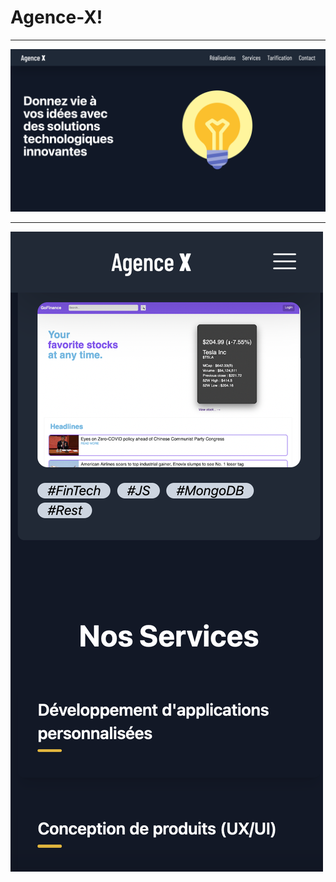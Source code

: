 # Agence-X!
***
![Screenshot of the landing page of Agence X](https://raw.githubusercontent.com/code-amin/AgenceX/98e6ead672a85c8f541998b02d35ec46eb975e77/agence/public/ssdesktop.png)
***
![Screenshot of the mobile version of Agence X](https://raw.githubusercontent.com/code-amin/AgenceX/98e6ead672a85c8f541998b02d35ec46eb975e77/agence/public/ssmobile.png)
